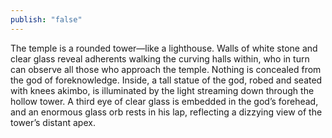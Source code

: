 ```yaml
---
publish: "false"
---
```

The temple is a rounded tower—like a lighthouse. Walls of white stone and clear glass reveal adherents walking the curving halls within, who in turn can observe all those who approach the temple. Nothing is concealed from the god of foreknowledge. Inside, a tall statue of the god, robed and seated with knees akimbo, is illuminated by the light streaming down through the hollow tower. A third eye of clear glass is embedded in the god’s forehead, and an enormous glass orb rests in his lap, reflecting a dizzying view of the tower’s distant apex.
